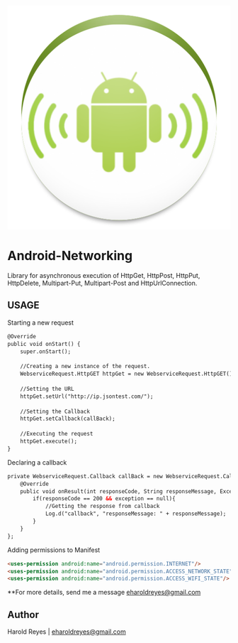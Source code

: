 ![alt text](https://github.com/eharoldreyes/Android-Networking/blob/master/ic_launcher-web.png "Android-Networking")

Android-Networking
==================

Library for asynchronous execution of HttpGet, HttpPost, HttpPut, HttpDelete, Multipart-Put, Multipart-Post and HttpUrlConnection.

USAGE
---

Starting a new request

````html
@Override
public void onStart() {
	super.onStart();

	//Creating a new instance of the request.
	WebserviceRequest.HttpGET httpGet = new WebserviceRequest.HttpGET(); 

	//Setting the URL 
	httpGet.setUrl("http://ip.jsontest.com/");

	//Setting the Callback
	httpGet.setCallback(callBack);

	//Executing the request
	httpGet.execute();
}

````

Declaring a callback

````html
private WebserviceRequest.Callback callBack = new WebserviceRequest.Callback() {
	@Override
	public void onResult(int responseCode, String responseMessage, Exception exception) {
		if(responseCode == 200 && exception == null){					
			//Getting the response from callback
			Log.d("callback", "responseMessage: " + responseMessage);   
		}				
	}				
};
````

Adding permissions to Manifest

````html
<uses-permission android:name="android.permission.INTERNET"/>
<uses-permission android:name="android.permission.ACCESS_NETWORK_STATE"/>
<uses-permission android:name="android.permission.ACCESS_WIFI_STATE"/>
```` 

**For more details, send me a message [eharoldreyes@gmail.com](mailto:eharoldreyes@gmail.com)

Author
------
Harold Reyes | eharoldreyes@gmail.com
